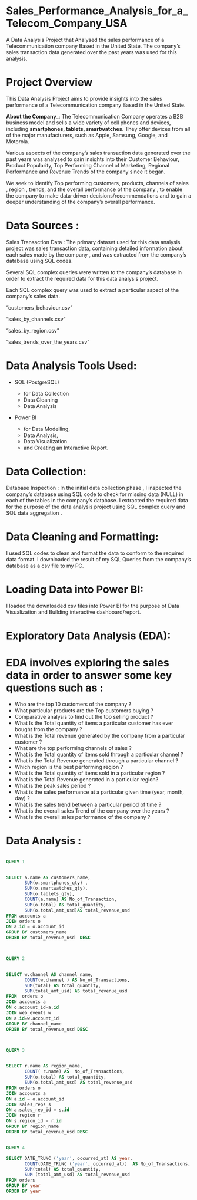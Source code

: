 # Sales_Performance_Analysis_for_a_Telecom_Company_USA
A Data Analysis Project that Analysed  the sales performance of a Telecommunication  company Based in the United State. The company’s sales transaction data generated over the past years was used for this  analysis.

# Project Overview
This Data Analysis Project aims to provide  insights into the sales performance of a Telecommunication  company Based in the United State. 

__About the Company___: The Telecommunication Company operates a B2B business model and  sells a wide variety of cell phones and devices, including __smartphones, tablets, smartwatches__.  They offer devices from all of the major manufacturers, such as Apple, Samsung, Google, and Motorola.

Various aspects of the company’s sales transaction data generated over the past years was  analysed  to gain insights into their Customer Behaviour, Product Popularity, Top Performing  Channel of Marketing, Regional Performance  and Revenue Trends of the company since it began. 

We seek to identify Top performing customers, products, channels of sales , region , trends, and the overall performance of the company , to enable the company to make data-driven decisions/recommendations and to gain a deeper understanding of the company’s overall performance. 


# Data Sources : 
Sales Transaction Data : The primary dataset used for this data analysis project was sales transaction data, containing detailed information about each sales made by the company , and was extracted from the company’s database using SQL codes. 

Several SQL complex queries were written to the company’s database in order to extract the required data for this  data analysis project. 

Each SQL complex query was used to extract a particular aspect of the company’s sales data. 


“customers_behaviour.csv” 

“sales_by_channels.csv” 

“sales_by_region.csv” 

“sales_trends_over_the_years.csv” 


# Data Analysis Tools Used:
 
- SQL (PostgreSQL) 

    - for Data Collection 
    - Data Cleaning 
    - Data Analysis 

- Power BI
   - for Data Modelling,
   - Data Analysis,
   - Data Visualization
   - and Creating an Interactive Report. 
# Data Collection: 
Database Inspection : In the initial data collection phase , I  inspected the company’s database using SQL code  to check for missing data (NULL) in each of the tables in the company’s database.
I extracted the  required data for the purpose of the data analysis project using SQL complex query and SQL data aggregation .  

# Data Cleaning and Formatting: 
I used SQL codes to clean and format the data to conform to the required data format.
I downloaded the result of my SQL Queries from the company’s database  as a csv file to my PC. 

# Loading Data into Power BI:
I loaded the downloaded csv files into Power BI for the purpose of Data Visualization and Building interactive dashboard/report. 

# Exploratory Data Analysis (EDA): 
# EDA involves exploring the sales data in order to answer some key questions such as : 
- Who are the top 10 customers of the company ?
- What particular products are the Top customers buying  ? 
- Comparative analysis to find out  the top selling product ?
- What Is the Total quantity of items a particular customer has ever bought from the company ? 
- What is the Total revenue generated by the company from a particular customer ? 
- What are the top performing channels of sales ? 
- What is the Total quantity of items sold through a particular channel ?
- What is the  Total Revenue generated  through a particular channel ?
- Which region is the best performing region ? 
- What is the Total quantity of items sold in a particular region ?
- What is the  Total Revenue generated  in a particular region?
- What is the peak sales period ? 
- What is the sales performance at a particular given time (year, month, day) ?  
- What is the sales trend between a particular period of time ? 
- What is the overall sales Trend of the company over the years ? 
- What is the overall sales performance of the company ? 

# Data Analysis :
```SQL

QUERY 1


SELECT a.name AS customers_name,
       SUM(o.smartphones_qty) ,
       SUM(o.smartwatches_qty),
       SUM(o.tablets_qty),
       COUNT(a.name) AS No_of_Transaction,
       SUM(o.total) AS total_quantity,
       SUM(o.total_amt_usd)AS total_revenue_usd
FROM accounts a
JOIN orders o
ON a.id = o.account_id
GROUP BY customers_name
ORDER BY total_revenue_usd  DESC



QUERY 2


SELECT w.channel AS channel_name,
       COUNT(w.channel ) AS No_of_Transactions,
       SUM(total) AS total_quantity,
       SUM(total_amt_usd) AS total_revenue_usd
FROM  orders o
JOIN accounts a
ON o.account_id=a.id
JOIN web_events w
ON a.id=w.account_id
GROUP BY channel_name
ORDER BY total_revenue_usd DESC



QUERY 3


SELECT r.name AS region_name,
       COUNT( r.name) AS  No_of_Transactions,
       SUM(o.total) AS total_quantity,
       SUM(o.total_amt_usd) AS total_revenue_usd
FROM orders o
JOIN accounts a
ON a.id = o.account_id
JOIN sales_reps s
ON a.sales_rep_id = s.id
JOIN region r
ON s.region_id = r.id
GROUP BY region_name
ORDER BY total_revenue_usd DESC


QUERY 4

SELECT DATE_TRUNC ('year', occurred_at) AS year,
       COUNT(DATE_TRUNC ('year', occurred_at))  AS No_of_Transactions,
       SUM(total) AS total_quantity,  
       SUM (total_amt_usd) AS total_revenue_usd
FROM orders
GROUP BY year  
ORDER BY year 

```
